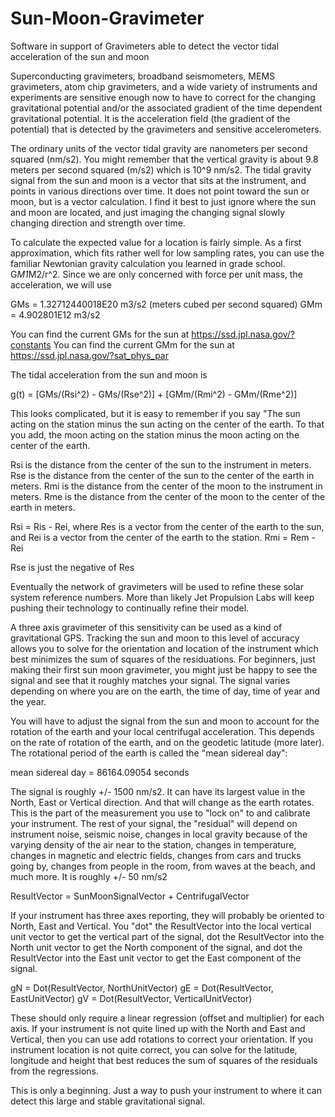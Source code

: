 # Sun-Moon-Gravimeter
Software in support of Gravimeters able to detect the vector tidal acceleration of the sun and moon

Superconducting gravimeters, broadband seismometers, MEMS gravimeters, atom chip gravimeters, and a wide variety of instruments and experiments are sensitive enough now to have to correct for the changing gravitational potential and/or the associated gradient of the time dependent gravitational potential.  It is the acceleration field (the gradient of the potential) that is detected by the gravimeters and sensitive accelerometers.

The ordinary units of the vector tidal gravity are nanometers per second squared (nm/s2).  You might remember that the vertical gravity is about 9.8 meters per second squared (m/s2) which is 10^9 nm/s2.  The tidal gravity signal from the sun and moon is a vector that sits at the instrument, and points in various directions over time.  It does not point toward the sun or moon, but is a vector calculation.  I find it best to just ignore where the sun and moon are located, and just imaging the changing signal slowly changing direction and strength over time.

To calculate the expected value for a location is fairly simple.  As a first approximation, which fits rather well for low sampling rates, you can use the familiar Newtonian gravity calculation you learned in grade school.  G*M1*M2/r^2.  Since we are only concerned with force per unit mass, the acceleration, we will use

GMs = 1.32712440018E20 m3/s2  (meters cubed per second squared)
GMm = 4.902801E12 m3/s2

You can find the current GMs for the sun at https://ssd.jpl.nasa.gov/?constants
You can find the current GMm for the sun at https://ssd.jpl.nasa.gov/?sat_phys_par

The tidal acceleration from the sun and moon is

g(t) = [GMs/(Rsi^2) - GMs/(Rse^2)] + [GMm/(Rmi^2) - GMm/(Rme^2)]

This looks complicated, but it is easy to remember if you say "The sun acting on the station minus the sun acting on the center of the earth.  To that you add, the moon acting on the station minus the moon acting on the center of the earth.

Rsi is the distance from the center of the sun to the instrument in meters.
Rse is the distance from the center of the sun to the center of the earth in meters.
Rmi is the distance from the center of the moon to the instrument in meters.
Rme is the distance from the center of the moon to the center of the earth in meters.

Rsi = Ris - Rei, where Res is a vector from the center of the earth to the sun, and Rei is a vector from the center of the earth to the station.
Rmi = Rem - Rei

Rse is just the negative of Res

Eventually the network of gravimeters will be used to refine these solar system reference numbers.  More than likely Jet Propulsion Labs will keep pushing their technology to continually refine their model.

A three axis gravimeter of this sensitivity can be used as a kind of gravitational GPS.  Tracking the sun and moon to this level of accuracy allows you to solve for the orientation and location of the instrument which best minimizes the sum of squares of the residuations.  For beginners, just making their first sun moon gravimeter, you might just be happy to see the signal and see that it roughly matches your signal.  The signal varies depending on where you are on the earth, the time of day, time of year and the year. 

You will have to adjust the signal from the sun and moon to account for the rotation of the earth and your local centrifugal acceleration.  This depends on the rate of rotation of the earth, and on the geodetic latitude (more later).  The rotational period of the earth is called the "mean sidereal day":

mean sidereal day = 86164.09054 seconds

The signal is roughly +/- 1500 nm/s2.  It can have its largest value in the North, East or Vertical direction. And that will change as the earth rotates.  This is the part of the measurement you use to "lock on" to and calibrate your instrument.  The rest of your signal, the "residual" will depend on instrument noise, seismic noise, changes in local gravity because of the varying density of the air near to the station, changes in temperature, changes in magnetic and electric fields, changes from cars and trucks going by,  changes from people in the room, from waves at the beach, and much more. It is roughly +/- 50 nm/s2

ResultVector = SunMoonSignalVector + CentrifugalVector

If your instrument has three axes reporting, they will probably be oriented to North, East and Vertical.  You "dot" the ResultVector into the local vertical unit vector to get the vertical part of the signal, dot the ResultVector into the North unit vector to get the North component of the signal, and dot the ResultVector into the East unit vector to get the East component of the signal.

gN = Dot(ResultVector, NorthUnitVector)
gE = Dot(ResultVector, EastUnitVector)
gV = Dot(ResultVector, VerticalUnitVector)

These should only require a linear regression (offset and multiplier) for each axis.  If your instrument is not quite lined up with the North and East and Vertical, then you can use add rotations to correct your orientation.  If you instrument location is not quite correct, you can solve for the latitude, longitude and height that best reduces the sum of squares of the residuals from the regressions.

This is only a beginning.  Just a way to push your instrument to where it can detect this large and stable gravitational signal.
